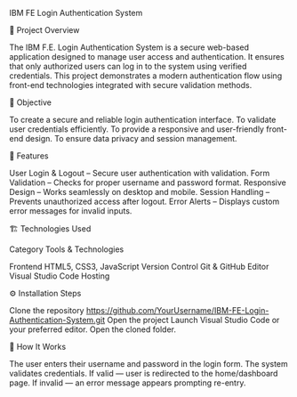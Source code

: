 IBM FE Login Authentication System


📘 Project Overview

The IBM F.E. Login Authentication System is a secure web-based application designed to manage user access and authentication. 
It ensures that only authorized users can log in to the system using verified credentials.
This project demonstrates a modern authentication flow using front-end technologies integrated with secure validation methods.


🎯 Objective

To create a secure and reliable login authentication interface. 
To validate user credentials efficiently.
To provide a responsive and user-friendly front-end design. 
To ensure data privacy and session management.



🧩 Features

User Login & Logout – Secure user authentication with validation. 
Form Validation – Checks for proper username and password format. 
Responsive Design – Works seamlessly on desktop and mobile. 
Session Handling – Prevents unauthorized access after logout. 
Error Alerts – Displays custom error messages for invalid inputs.



🏗 Technologies Used

Category Tools & Technologies

Frontend HTML5, CSS3, JavaScript 
Version Control Git & GitHub Editor Visual Studio Code Hosting 


⚙ Installation Steps

Clone the repository 
https://github.com/YourUsername/IBM-FE-Login-Authentication-System.git
Open the project Launch Visual Studio Code or your preferred editor. 
Open the cloned folder.



🧪 How It Works

The user enters their username and password in the login form.
The system validates credentials.
If valid — user is redirected to the home/dashboard page.
If invalid — an error message appears prompting re-entry.
